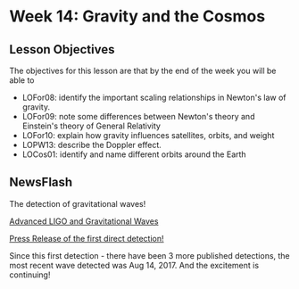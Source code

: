 # Week 14: Gravity and the Cosmos

## Lesson Objectives

The objectives for this lesson are that by the end of the week you will be able to

* LOFor08: identify the important scaling relationships in Newton's law of gravity.
* LOFor09: note some differences between Newton's theory and Einstein's theory of General Relativity
* LOFor10: explain how gravity influences satellites, orbits, and weight 
* LOPW13: describe the Doppler effect.
* LOCos01: identify and name different orbits around the Earth

## NewsFlash

The detection of gravitational waves!

[Advanced LIGO and Gravitational Waves](http://www.newscientist.com/article/dn13579-gravitational-wave-detectors-to-get-major-upgrade.html?full=true&print=true)

[Press Release of the first direct detection!](https://www.ligo.caltech.edu/news/ligo20160211)

Since this first detection - there have been 3 more published detections, the most recent wave detected was Aug 14, 2017. And the excitement is continuing!

